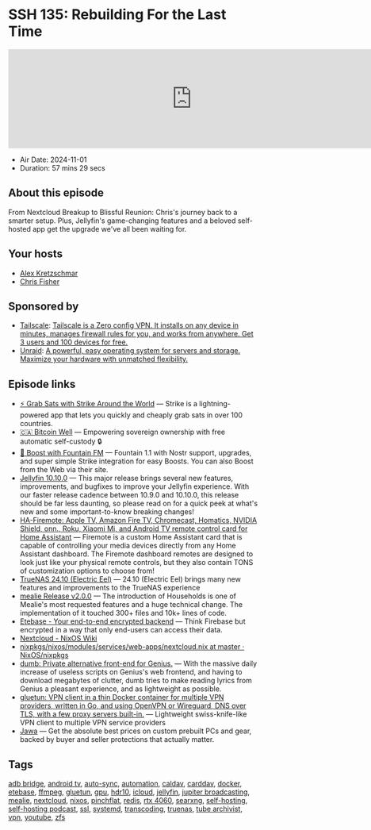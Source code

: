 # SSH 135: Rebuilding For the Last Time

<iframe src="https://player.fireside.fm/v2/dUlrHQih+AQyjtUFU?theme=dark" width="740" height="200" frameborder="0" scrolling="no"></iframe>

* Air Date: 2024-11-01
* Duration: 57 mins 29 secs

## About this episode

From Nextcloud Breakup to Blissful Reunion: Chris's journey back to a smarter setup. Plus, Jellyfin's game-changing features and a beloved self-hosted app get the upgrade we've all been waiting for.

## Your hosts
* [Alex Kretzschmar](https://selfhosted.show/hosts/alexktz)
* [Chris Fisher](https://selfhosted.show/hosts/chrislas)

## Sponsored by

  * [Tailscale](http://tailscale.com/selfhosted): [Tailscale is a Zero config VPN. It installs on any device in minutes, manages firewall rules for you, and works from anywhere. Get 3 users and 100 devices for free. ](http://tailscale.com/selfhosted)
  * [Unraid](https://unraid.net/selfhosted): [A powerful, easy operating system for servers and storage. Maximize your hardware with unmatched flexibility.](https://unraid.net/selfhosted)



## Episode links

  * [⚡ Grab Sats with Strike Around the World](https://strike.me/download/ "⚡ Grab Sats with Strike Around the World") — Strike is a lightning-powered app that lets you quickly and cheaply grab sats in over 100 countries.
  * [🇨🇦 Bitcoin Well](https://bitcoinwell.com/ "🇨🇦  Bitcoin Well") — Empowering sovereign ownership with free automatic self-custody 🔒
  * [🎉 Boost with Fountain FM](https://fountain.fm/show/LxGQPEpBqTDLxF4d6qC5 "🎉 Boost with Fountain FM") — Fountain 1.1 with Nostr support, upgrades, and super simple Strike integration for easy Boosts. You can also Boost from the Web via their site.
  * [Jellyfin 10.10.0](https://jellyfin.org/posts/jellyfin-release-10.10.0/ "Jellyfin 10.10.0") — This major release brings several new features, improvements, and bugfixes to improve your Jellyfin experience. With our faster release cadence between 10.9.0 and 10.10.0, this release should be far less daunting, so please read on for a quick peek at what's new and some important-to-know breaking changes! 
  * [HA-Firemote: Apple TV, Amazon Fire TV, Chromecast, Homatics, NVIDIA Shield, onn., Roku, Xiaomi Mi, and Android TV remote control card for Home Assistant](https://github.com/PRProd/HA-Firemote "HA-Firemote: Apple TV, Amazon Fire TV, Chromecast, Homatics, NVIDIA Shield, onn., Roku, Xiaomi Mi, and Android TV remote control card for Home Assistant") — Firemote is a custom Home Assistant card that is capable of controlling your media devices directly from any Home Assistant dashboard. The Firemote dashboard remotes are designed to look just like your physical remote controls, but they also contain TONS of customization options to choose from!
  * [TrueNAS 24.10 (Electric Eel)](https://www.truenas.com/docs/scale/24.10/gettingstarted/scalereleasenotes/ "TrueNAS 24.10 \(Electric Eel\)") — 24.10 (Electric Eel) brings many new features and improvements to the TrueNAS experience
  * [mealie Release v2.0.0](https://github.com/mealie-recipes/mealie/releases/tag/v2.0.0 "mealie Release v2.0.0") — The introduction of Households is one of Mealie's most requested features and a huge technical change. The implementation of it touched 300+ files and 10k+ lines of code.
  * [Etebase - Your end-to-end encrypted backend](https://www.etebase.com/ "Etebase - Your end-to-end encrypted backend") — Think Firebase but encrypted in a way that only end-users can access their data.
  * [Nextcloud - NixOS Wiki](https://nixos.wiki/wiki/Nextcloud "Nextcloud - NixOS Wiki")
  * [nixpkgs/nixos/modules/services/web-apps/nextcloud.nix at master · NixOS/nixpkgs](https://github.com/NixOS/nixpkgs/blob/master/nixos/modules/services/web-apps/nextcloud.nix "nixpkgs/nixos/modules/services/web-apps/nextcloud.nix at master · NixOS/nixpkgs")
  * [dumb: Private alternative front-end for Genius.](https://github.com/rramiachraf/dumb "dumb: Private alternative front-end for Genius.") — With the massive daily increase of useless scripts on Genius's web frontend, and having to download megabytes of clutter, dumb tries to make reading lyrics from Genius a pleasant experience, and as lightweight as possible.
  * [gluetun: VPN client in a thin Docker container for multiple VPN providers, written in Go, and using OpenVPN or Wireguard, DNS over TLS, with a few proxy servers built-in.](https://github.com/qdm12/gluetun "gluetun: VPN client in a thin Docker container for multiple VPN providers, written in Go, and using OpenVPN or Wireguard, DNS over TLS, with a few proxy servers built-in.") — Lightweight swiss-knife-like VPN client to multiple VPN service providers
  * [Jawa](https://www.jawa.gg/ "Jawa") — Get the absolute best prices on custom prebuilt PCs and gear, backed by buyer and seller protections that actually matter.



## Tags

[adb bridge](https://selfhosted.show/tags/adb%20bridge), [android tv](https://selfhosted.show/tags/android%20tv), [auto-sync](https://selfhosted.show/tags/auto-sync), [automation](https://selfhosted.show/tags/automation), [caldav](https://selfhosted.show/tags/caldav), [carddav](https://selfhosted.show/tags/carddav), [docker](https://selfhosted.show/tags/docker), [etebase](https://selfhosted.show/tags/etebase), [ffmpeg](https://selfhosted.show/tags/ffmpeg), [gluetun](https://selfhosted.show/tags/gluetun), [gpu](https://selfhosted.show/tags/gpu), [hdr10](https://selfhosted.show/tags/hdr10), [icloud](https://selfhosted.show/tags/icloud), [jellyfin](https://selfhosted.show/tags/jellyfin), [jupiter broadcasting](https://selfhosted.show/tags/jupiter%20broadcasting), [mealie](https://selfhosted.show/tags/mealie), [nextcloud](https://selfhosted.show/tags/nextcloud), [nixos](https://selfhosted.show/tags/nixos), [pinchflat](https://selfhosted.show/tags/pinchflat), [redis](https://selfhosted.show/tags/redis), [rtx 4060](https://selfhosted.show/tags/rtx%204060), [searxng](https://selfhosted.show/tags/searxng), [self-hosting](https://selfhosted.show/tags/self-hosting), [self-hosting podcast](https://selfhosted.show/tags/self-hosting%20podcast), [ssl](https://selfhosted.show/tags/ssl), [systemd](https://selfhosted.show/tags/systemd), [transcoding](https://selfhosted.show/tags/transcoding), [truenas](https://selfhosted.show/tags/truenas), [tube archivist](https://selfhosted.show/tags/tube%20archivist), [vpn](https://selfhosted.show/tags/vpn), [youtube](https://selfhosted.show/tags/youtube), [zfs](https://selfhosted.show/tags/zfs)